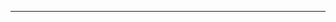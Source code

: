 <!--
CO_OP_TRANSLATOR_METADATA:
{
  "original_hash": "cffce88f960004dcc957455277e790f9",
  "translation_date": "2025-08-27T23:41:49+00:00",
  "source_file": "03-GettingStarted/05-stdio-server/README.md",
  "language_code": "en"
}
-->


---

